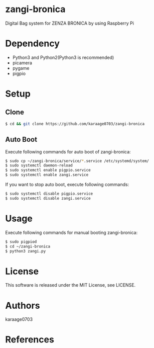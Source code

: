 # zangi-bronica
Digital Bag system for ZENZA BRONICA by using Raspberry Pi

# Dependency
- Python3 and Python2(Python3 is recommended)
- picamera
- pygame
- pigpio

# Setup

## Clone
```sh
$ cd && git clone https://github.com/karaage0703/zangi-bronica
```

## Auto Boot
Execute following commands for auto boot of zangi-bronica:
```sh
$ sudo cp ~/zangi-bronica/service/*.service /etc/systemd/system/
$ sudo systemctl daemon-reload
$ sudo systemctl enable pigpio.service
$ sudo systemctl enable zangi.service
```

If you want to stop auto boot, execute following commands:

```sh
$ sudo systemctl disable pigpio.service
$ sudo systemctl disable zangi.service
```

# Usage
Execute following commands for manual booting zangi-bronica:
```sh
$ sudo pigpiod
$ cd ~/zangi-bronica
$ python3 zangi.py
```

# License
This software is released under the MIT License, see LICENSE.

# Authors
karaage0703

# References
